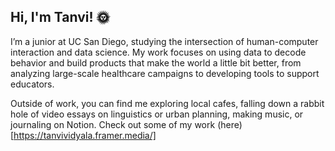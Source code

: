 ## Hi, I'm Tanvi! 🌞

I’m a junior at UC San Diego, studying the intersection of human-computer interaction and data science. My work focuses on using data to decode behavior and build products that make the world a little bit better, from analyzing large-scale healthcare campaigns to developing tools to support educators. 

Outside of work, you can find me exploring local cafes, falling down a rabbit hole of video essays on linguistics or urban planning, making music, or journaling on Notion. Check out some of my work (here)[https://tanvividyala.framer.media/]
